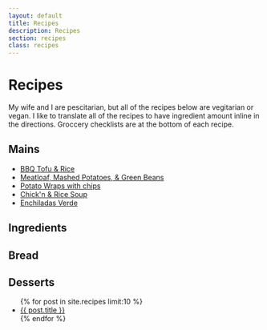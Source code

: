 ```yaml
---
layout: default
title: Recipes
description: Recipes
section: recipes
class: recipes
---
```


<div class="article" markdown="1">

# Recipes
My wife and I are pescitarian, but all of the recipes below are vegitarian or vegan. I like to translate all of the recipes to have ingredient amount inline in the directions. Groccery checklists are at the bottom of each recipe.

## Mains
* [BBQ Tofu & Rice](./bbq-tofu-rice)
* [Meatloaf, Mashed Potatoes, & Green Beans](./meatloaf)
* [Potato Wraps with chips](./potato-wraps)
* [Chick'n & Rice Soup](./chickn-and-rice-soup)
* [Enchiladas Verde](./enchiladas-verde)

## Ingredients
## Bread
## Desserts

<ul class="post-list">
{% for post in site.recipes limit:10 %}
  <li><article><a href="{{ site.url }}{{ post.url }}">{{ post.title }}</a></article></li>
{% endfor %}
</ul>

</div>
